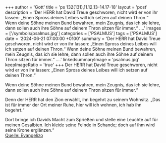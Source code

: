 +++
author = 'Gott'
title = 'ps 132(131),11.12.13-14.17-18'
layout = 'post'
description = 'Der HERR hat David Treue geschworen,  nicht wird er von ihr lassen:  „Einen Spross deines Leibes  will ich setzen auf deinen Thron.“  Wenn deine Söhne meinen Bund bewahren,  mein Zeugnis, das ich sie lehre,  dann sollen auch ihre Söhne  auf deinem Thron sitzen für immer.“  ....'
images = ['/symbols/psalmus.jpg']
categories = ['PSALMUS']
tags = ['PSALMUS']
date = '2024-06-21 07:00:00 +0100'
summary = 'Der HERR hat David Treue geschworen,  nicht wird er von ihr lassen:  „Einen Spross deines Leibes  will ich setzen auf deinen Thron.“  Wenn deine Söhne meinen Bund bewahren,  mein Zeugnis, das ich sie lehre,  dann sollen auch ihre Söhne  auf deinem Thron sitzen für immer.“  ....'
linkedsummaryImage = 'psalmus.jpg'
keepImageRatio = 'true'
+++
Der HERR hat David Treue geschworen, 
nicht wird er von ihr lassen: 
„Einen Spross deines Leibes 
will ich setzen auf deinen Thron.“

Wenn deine Söhne meinen Bund bewahren, 
mein Zeugnis, das ich sie lehre, 
dann sollen auch ihre Söhne 
auf deinem Thron sitzen für immer.“

Denn der HERR hat den Zion erwählt, 
ihn begehrt zu seinem Wohnsitz.<!--more-->
„Das ist für immer der Ort meiner Ruhe, 
hier will ich wohnen, ich hab ihn begehrt.“

Dort bringe ich Davids Macht zum Sprießen 
und stelle eine Leuchte auf für meinen Gesalbten.
Ich kleide seine Feinde in Schande; 
doch auf ihm wird seine Krone erglänzen.“<br> [Quelle: Evangelizo](https://evangeliumtagfuertag.org/DE/gospel)